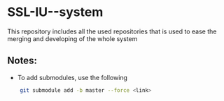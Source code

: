 # SSL-IU--system
This repository includes all the used repositories that is used to ease the merging and developing of the whole system

## Notes:

* To add submodules, use the following

```bash
	git submodule add -b master --force <link>
```
